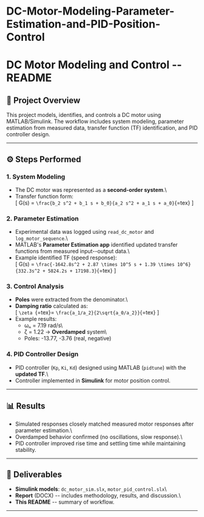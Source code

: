 # DC-Motor-Modeling-Parameter-Estimation-and-PID-Position-Control


# DC Motor Modeling and Control -- README

## 📌 Project Overview

This project models, identifies, and controls a DC motor using
MATLAB/Simulink. The workflow includes system modeling, parameter
estimation from measured data, transfer function (TF) identification,
and PID controller design.

------------------------------------------------------------------------

## ⚙️ Steps Performed

### 1. System Modeling

-   The DC motor was represented as a **second-order system**.\
-   Transfer function form:\
    \[ G(s) =
    `\frac{b_2 s^2 + b_1 s + b_0}{a_2 s^2 + a_1 s + a_0}`{=tex} \]

### 2. Parameter Estimation

-   Experimental data was logged using `read_dc_motor` and
    `log_motor_sequence`.\
-   MATLAB's **Parameter Estimation app** identified updated transfer
    functions from measured input--output data.\
-   Example identified TF (speed response):\
    \[ G(s) =
    `\frac{-1642.8s^2 + 2.87 \times 10^5 s + 1.39 \times 10^6}{332.3s^2 + 5824.2s + 17198.3}`{=tex}
    \]

### 3. Control Analysis

-   **Poles** were extracted from the denominator.\
-   **Damping ratio** calculated as:\
    \[ `\zeta `{=tex}= `\frac{a_1/a_2}{2\sqrt{a_0/a_2}}`{=tex} \]
-   Example results:
    -   ωₙ = 7.19 rad/s\
    -   ζ = 1.22 → **Overdamped** system\
    -   Poles: -13.77, -3.76 (real, negative)

### 4. PID Controller Design

-   PID controller (`Kp`, `Ki`, `Kd`) designed using MATLAB (`pidtune`)
    with the **updated TF**.\
-   Controller implemented in **Simulink** for motor position control.

------------------------------------------------------------------------

## 📊 Results

-   Simulated responses closely matched measured motor responses after
    parameter estimation.\
-   Overdamped behavior confirmed (no oscillations, slow response).\
-   PID controller improved rise time and settling time while
    maintaining stability.

------------------------------------------------------------------------

## 📁 Deliverables

-   **Simulink models**: `dc_motor_sim.slx`, `motor_pid_control.slx`\
-   **Report** (DOCX) -- includes methodology, results, and discussion.\
-   **This README** -- summary of workflow.

------------------------------------------------------------------------

